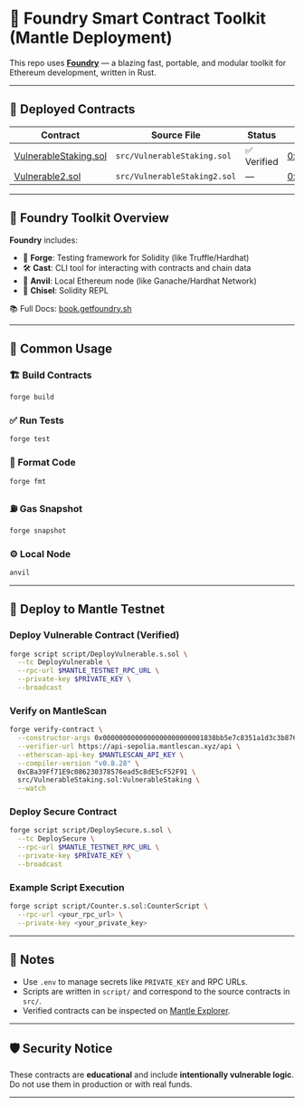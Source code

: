 
# 🔧 Foundry Smart Contract Toolkit (Mantle Deployment)

This repo uses **[Foundry](https://book.getfoundry.sh/)** — a blazing fast, portable, and modular toolkit for Ethereum development, written in Rust.

---

## 🔗 Deployed Contracts

| Contract               | Source File                                                             | Status      | Deployed Address                                                                                          |
|------------------------|--------------------------------------------------------------------------|-------------|-----------------------------------------------------------------------------------------------------------|
| [VulnerableStaking.sol](./src/VulnerableStaking.sol) | `src/VulnerableStaking.sol`                                              | ✅ Verified  | [0xCBa39Ff71E9c086230378576ead5c8dE5cF52F91](https://sepolia.mantlescan.xyz/address/0xCBa39Ff71E9c086230378576ead5c8dE5cF52F91) |
| [Vulnerable2.sol](./src/VulnerableStaking2.sol)             | `src/VulnerableStaking2.sol`                                                    | —           | [0xA6919BaA319Ee57a3fbb978C3efD60b332218966](https://sepolia.mantlescan.xyz/address/0xA6919BaA319Ee57a3fbb978C3efD60b332218966) |

---

## 🧰 Foundry Toolkit Overview

**Foundry** includes:

- 🔬 **Forge**: Testing framework for Solidity (like Truffle/Hardhat)
- 🛠️ **Cast**: CLI tool for interacting with contracts and chain data
- 🧪 **Anvil**: Local Ethereum node (like Ganache/Hardhat Network)
- 🧱 **Chisel**: Solidity REPL

📚 Full Docs: [book.getfoundry.sh](https://book.getfoundry.sh/)

---

## 🧪 Common Usage

### 🏗️ Build Contracts

```bash
forge build
```

### ✅ Run Tests

```bash
forge test
```

### 🧹 Format Code

```bash
forge fmt
```

### ⛽ Gas Snapshot

```bash
forge snapshot
```

### ⚙️ Local Node

```bash
anvil
```

---

## 🚀 Deploy to Mantle Testnet

### Deploy Vulnerable Contract (Verified)

```bash
forge script script/DeployVulnerable.s.sol \
  --tc DeployVulnerable \
  --rpc-url $MANTLE_TESTNET_RPC_URL \
  --private-key $PRIVATE_KEY \
  --broadcast
```

### Verify on MantleScan

```bash
forge verify-contract \
  --constructor-args 0x0000000000000000000000001838bb5e7c8351a1d3c3b876130f0f7c840b263e \
  --verifier-url https://api-sepolia.mantlescan.xyz/api \
  --etherscan-api-key $MANTLESCAN_API_KEY \
  --compiler-version "v0.8.28" \
  0xCBa39Ff71E9c086230378576ead5c8dE5cF52F91 \
  src/VulnerableStaking.sol:VulnerableStaking \
  --watch
```

### Deploy Secure Contract

```bash
forge script script/DeploySecure.s.sol \
  --tc DeploySecure \
  --rpc-url $MANTLE_TESTNET_RPC_URL \
  --private-key $PRIVATE_KEY \
  --broadcast
```

### Example Script Execution

```bash
forge script script/Counter.s.sol:CounterScript \
  --rpc-url <your_rpc_url> \
  --private-key <your_private_key>
```

---

## 🧠 Notes

- Use `.env` to manage secrets like `PRIVATE_KEY` and RPC URLs.
- Scripts are written in `script/` and correspond to the source contracts in `src/`.
- Verified contracts can be inspected on [Mantle Explorer](https://explorer.mantlenetwork.io/).

---

## 🛡️ Security Notice

These contracts are **educational** and include **intentionally vulnerable logic**. Do not use them in production or with real funds.

---
